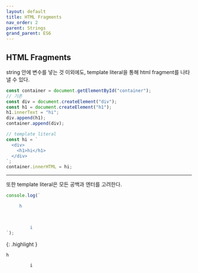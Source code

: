 ```yaml
---
layout: default
title: HTML Fragments
nav_order: 2
parent: Strings
grand_parent: ES6
---
```


## HTML Fragments

string 안에 변수를 넣는 것 이외에도, template literal을 통해 html fragment를 나타낼 수 있다.

```js
const container = document.getElementById("container");
// 기존
const div = document.createElement("div");
const h1 = document.createElement("h1");
h1.innerText = "hi";
div.append(h1);
container.append(div);

// template literal
const hi = `
  <div>
    <h1>hi</h1>
  </div>
`;
container.innerHTML = hi;
```

---

또한 template literal은 모든 공백과 엔터를 고려한다.

```js
console.log(`

     h
    


         i
`);
```

{: .highlight }

```
h

         i
```

